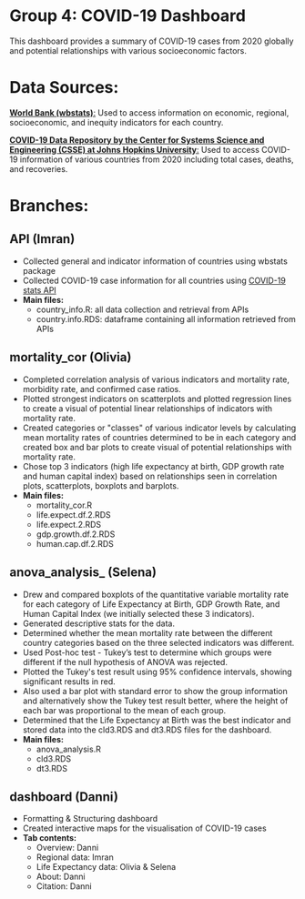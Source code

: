 # Group 4: COVID-19 Dashboard

This dashboard provides a summary of COVID-19 cases from 2020 globally and potential relationships with various socioeconomic factors. 

# Data Sources:

[**World Bank (wbstats)**:](https://datahelpdesk.worldbank.org/) Used to access information on economic, regional, socioeconomic, and inequity indicators for each country.

[**COVID-19 Data Repository by the Center for Systems Science and Engineering (CSSE) at Johns Hopkins University**:](https://github.com/CSSEGISandData/COVID-19) Used to access COVID-19 information of various countries from 2020 including total cases, deaths, and recoveries.

# Branches:

## API (Imran)
 * Collected general and indicator information of countries using wbstats package
 * Collected COVID-19 case information for all countries using [COVID-19 stats API](https://documenter.getpostman.com/view/5352730/SzYbyxR5)
 * **Main files:**
   * country_info.R: all data collection and retrieval from APIs
   * country.info.RDS: dataframe containing all information retrieved from APIs

## mortality_cor (Olivia)
  * Completed correlation analysis of various indicators and mortality rate, morbidity rate, and confirmed case ratios.
  * Plotted strongest indicators on scatterplots and plotted regression lines to create a visual of potential linear relationships of indicators with mortality rate.
  * Created categories or "classes" of various indicator levels by calculating mean mortality rates of countries determined to be in each category and created box and bar plots to create visual of potential relationships with mortality rate.
  * Chose top 3 indicators (high life expectancy at birth, GDP growth rate and human capital index) based on relationships seen in correlation plots, scatterplots, boxplots and barplots. 
  * **Main files:**
    * mortality_cor.R
    * life.expect.df.2.RDS
    * life.expect.2.RDS
    * gdp.growth.df.2.RDS
    * human.cap.df.2.RDS

## anova_analysis_ (Selena)
 * Drew and compared boxplots of the quantitative variable mortality rate for each category of Life Expectancy at Birth, GDP Growth Rate, and Human Capital Index (we initially selected these 3 indicators).
 * Generated descriptive stats for the data.
 * Determined whether the mean mortality rate between the different country categories based on the three selected indicators was different.
 * Used Post-hoc test - Tukey’s test to determine which groups were different if the null hypothesis of ANOVA was rejected.
 * Plotted the Tukey's test result using 95% confidence intervals, showing significant results in red.
 * Also used a bar plot with standard error to show the group information and alternatively show the Tukey test result better, where the height of each bar was proportional to the mean of each group.
 * Determined that the Life Expectancy at Birth was the best indicator and stored data into the cld3.RDS and dt3.RDS files for the dashboard.
 * **Main files:**
   * anova_analysis.R
   * cld3.RDS
   * dt3.RDS
   
## dashboard (Danni)
 * Formatting & Structuring dashboard
 * Created interactive maps for the visualisation of COVID-19 cases
 * **Tab contents:**
   * Overview: Danni
   * Regional data: Imran 
   * Life Expectancy data: Olivia & Selena
   * About: Danni
   * Citation: Danni

